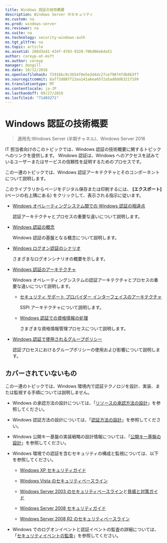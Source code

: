 ```yaml
---
title: Windows 認証の技術概要
description: Windows Server のセキュリティ
ms.custom: na
ms.prod: windows-server
ms.reviewer: na
ms.suite: na
ms.technology: security-windows-auth
ms.tgt_pltfrm: na
ms.topic: article
ms.assetid: 286d3e41-434f-4703-9320-706d06ebda51
author: coreyp-at-msft
ms.author: coreyp
manager: dongill
ms.date: 10/12/2016
ms.openlocfilehash: f2916bc9c3654f0e5e3d4dc27ce79874fdb863f7
ms.sourcegitcommit: 6aff3d88ff22ea141a6ea6572a5ad8dd6321f199
ms.translationtype: MT
ms.contentlocale: ja-JP
ms.lasthandoff: 09/27/2019
ms.locfileid: "71403271"
---
```

# <a name="windows-authentication-technical-overview"></a>Windows 認証の技術概要

>適用先:Windows Server (半期チャネル)、Windows Server 2016

IT 担当者向けのこのトピックでは、Windows 認証の技術概要に関するトピックへのリンクを提供します。 Windows 認証は、Windows へのアクセスを試みているユーザーまたはサービスの信頼性を証明するためのプロセスです。

この一連のトピックでは、Windows 認証アーキテクチャとそのコンポーネントについて説明します。

このライブラリからページをデジタル保存または印刷するには、 **[エクスポート]** (ページの右上隅にある) をクリックして、表示される指示に従います。

-   [Windows オペレーティングシステム間での Windows 認証の相違点](https://technet.microsoft.com/library/dn169017.aspx)

    認証アーキテクチャとプロセスの重要な違いについて説明します。

-   [Windows 認証の概念](https://technet.microsoft.com/library/dn169018.aspx)

    Windows 認証の基盤となる概念について説明します。

-   [Windows ログオン認証のシナリオ](https://technet.microsoft.com/library/dn169020.aspx)

    さまざまなログオンシナリオの概要を示します。

-   [Windows 認証のアーキテクチャ](https://technet.microsoft.com/library/dn169024.aspx)

    Windows オペレーティングシステムの認証アーキテクチャとプロセスの重要な違いについて説明します。

    -   [セキュリティ サポート プロバイダー インターフェイスのアーキテクチャ](https://technet.microsoft.com/library/dn169026.aspx)

        SSPI アーキテクチャについて説明します。

    -   [Windows 認証での資格情報の処理](https://technet.microsoft.com/library/dn169014.aspx)

        さまざまな資格情報管理プロセスについて説明します。

-   [Windows 認証で使用されるグループポリシー](https://technet.microsoft.com/library/dn169021.aspx)

    認証プロセスにおけるグループポリシーの使用および影響について説明します。

## <a name="what-is-not-covered"></a>カバーされていないもの
この一連のトピックでは、Windows 環境内で認証テクノロジを設計、実装、または監視する手順については説明しません。

-   Windows の承認方法の設計については、「[リソースの承認方法の設計](https://technet.microsoft.com/library/cc783368.aspx)」を参照してください。

-   Windows 認証方法の設計については、「[認証方法の設計](https://technet.microsoft.com/library/cc758124.aspx)」を参照してください。

-   Windows 公開キー基盤の実装戦略の設計情報については、「[公開キー基盤の設計](https://technet.microsoft.com/library/cc773138.aspx)」を参照してください。

-   Windows 環境での認証を含むセキュリティの構成と監視については、以下を参照してください。

    -   [Windows XP セキュリティガイド](https://www.microsoft.com/download/details.aspx?id=962)

    -   [Windows Vista のセキュリティベースライン](https://technet.microsoft.com/library/dd450978.aspx)

    -   [Windows Server 2003 のセキュリティベースライン](https://technet.microsoft.com/library/cc163140.aspx)と[脅威と対策ガイド](https://technet.microsoft.com/library/dd162275.aspx)

    -   [Windows Server 2008 セキュリティガイド](https://www.microsoft.com/download/details.aspx?id=17606)

    -   [Windows Server 2008 R2 のセキュリティベースライン](https://technet.microsoft.com/library/gg236605.aspx)

-   Windows でのログオンイベントと認証イベントの監査の詳細については、「[セキュリティイベントの監査](https://technet.microsoft.com/library/cc776394.aspx)」を参照してください。


